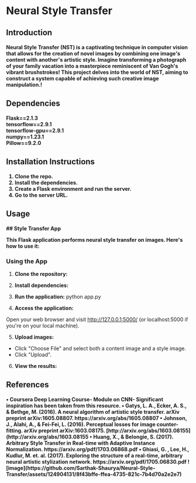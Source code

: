 <h1>Neural Style Transfer</h1> 
<h2>Introduction</h2>
<h4>Neural Style Transfer (NST) is a captivating technique in computer vision that allows for the creation of novel images by combining one image's content with another's artistic style. Imagine transforming a photograph of your family vacation into a masterpiece reminiscent of Van Gogh's vibrant brushstrokes! This project delves into the world of NST, aiming to construct a system capable of achieving such creative image manipulation.!
</h4>
<h2>Dependencies</h2>
<h4>Flask==2.1.3<br>
tensorflow==2.9.1 <br>
tensorflow-gpu==2.9.1<br>
numpy==1.23.1<br>
Pillow==9.2.0</h4>
<h2>Installation Instructions</h2>
<h4>
  <ol>
    <li> Clone the repo.</li>
    <li> Install the dependencies.</li>
    <li> Create a Flask environment and run the server.</li>
    <li> Go to the server URL.</li>
  </ol>
</h4>
<h2>
  Usage
</h2>
<h4> 
  ## Style Transfer App

This Flask application performs neural style transfer on images. Here's how to use it:

###  Using the App

1.  **Clone the repository:**

2. **Install dependencies:**

3. **Run the application:**
python app.py
4. **Access the application:**

Open your web browser and visit http://127.0.0.1:5000/ (or localhost:5000 if you're on your local machine).

5. **Upload images:**

* Click "Choose File" and select both a content image and a style image.
* Click "Upload".

6. **View the results:**

</h4>
<h2>References</h2>
<h4> •	Coursera Deep Learning Course- Module on CNN- Significant inspiration has been taken from this resource.
•	Gatys, L. A., Ecker, A. S., & Bethge, M. (2016). A neural algorithm of artistic style transfer. arXiv preprint arXiv:1605.08807. https://arxiv.org/abs/1605.08807
•	Johnson, J., Alahi, A., & Fei-Fei, L. (2016). Perceptual losses for image counter-fitting. arXiv preprint arXiv:1603.08175. [http://arxiv.org/abs/1603.08155](http://arxiv.org/abs/1603.08155
•	Huang, X., & Belongie, S. (2017). Arbitrary Style Transfer in Real-time with Adaptive Instance Normalization. https://arxiv.org/pdf/1703.06868.pdf
•	Ghiasi, G. , Lee, H., Kudlur, M. et. al. (2017). Exploring the structure of a real-time, arbitrary neural artistic stylization network. https://arxiv.org/pdf/1705.06830.pdf
![image](https://github.com/Sarthak-Shaurya/Neural-Style-Transfer/assets/124904131/8f43bffe-ffea-4735-821c-7b4d70a2e2e7)
</h4>
